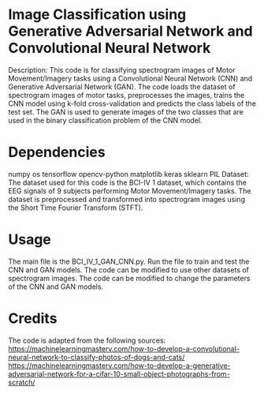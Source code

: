 # Image Classification using Generative Adversarial Network and Convolutional Neural Network 
Description:
This code is for classifying spectrogram images of Motor Movement/Imagery tasks using a Convolutional Neural Network (CNN) and Generative Adversarial Network (GAN). The code loads the dataset of spectrogram images of motor tasks, preprocesses the images, trains the CNN model using k-fold cross-validation and predicts the class labels of the test set. The GAN is used to generate images of the two classes that are used in the binary classification problem of the CNN model.

# Dependencies
numpy
os
tensorflow
opencv-python
matplotlib
keras
sklearn
PIL
Dataset:
The dataset used for this code is the BCI-IV 1 dataset, which contains the EEG signals of 9 subjects performing Motor Movement/Imagery tasks. The dataset is preprocessed and transformed into spectrogram images using the Short Time Fourier Transform (STFT).

# Usage
The main file is the BCI_IV_1_GAN_CNN.py. Run the file to train and test the CNN and GAN models.
The code can be modified to use other datasets of spectrogram images.
The code can be modified to change the parameters of the CNN and GAN models.

# Credits
The code is adapted from the following sources:
https://machinelearningmastery.com/how-to-develop-a-convolutional-neural-network-to-classify-photos-of-dogs-and-cats/
https://machinelearningmastery.com/how-to-develop-a-generative-adversarial-network-for-a-cifar-10-small-object-photographs-from-scratch/
